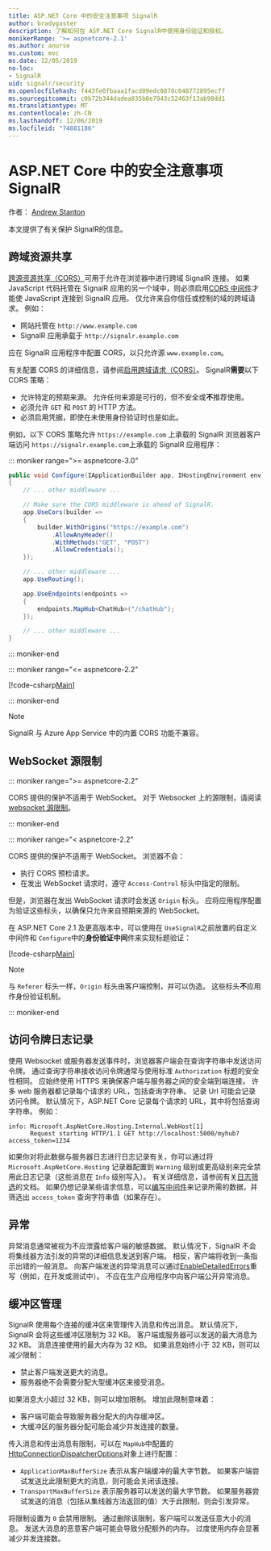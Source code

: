 ```yaml
---
title: ASP.NET Core 中的安全注意事项 SignalR
author: bradygaster
description: 了解如何在 ASP.NET Core SignalR中使用身份验证和授权。
monikerRange: '>= aspnetcore-2.1'
ms.author: anurse
ms.custom: mvc
ms.date: 12/05/2019
no-loc:
- SignalR
uid: signalr/security
ms.openlocfilehash: f443fe0fbaaa1facd09edc0878c048772895ecff
ms.sourcegitcommit: c0b72b344dadea835b0e7943c52463f13ab98dd1
ms.translationtype: MT
ms.contentlocale: zh-CN
ms.lasthandoff: 12/06/2019
ms.locfileid: "74881186"
---
```

# <a name="security-considerations-in-aspnet-core-opno-locsignalr"></a>ASP.NET Core 中的安全注意事项 SignalR

作者： [Andrew Stanton](https://twitter.com/anurse)

本文提供了有关保护 SignalR的信息。

## <a name="cross-origin-resource-sharing"></a>跨域资源共享

[跨源资源共享（CORS）](https://www.w3.org/TR/cors/)可用于允许在浏览器中进行跨域 SignalR 连接。 如果 JavaScript 代码托管在 SignalR 应用的另一个域中，则必须启用[CORS 中间件](xref:security/cors)才能使 JavaScript 连接到 SignalR 应用。 仅允许来自你信任或控制的域的跨域请求。 例如：

* 网站托管在 `http://www.example.com`
* SignalR 应用承载于 `http://signalr.example.com`

应在 SignalR 应用程序中配置 CORS，以只允许源 `www.example.com`。

有关配置 CORS 的详细信息，请参阅[启用跨域请求（CORS）](xref:security/cors)。 SignalR**需要**以下 CORS 策略：

* 允许特定的预期来源。 允许任何来源是可行的，但不安全或**不**推荐使用。
* 必须允许 `GET` 和 `POST` 的 HTTP 方法。
* 必须启用凭据，即使在未使用身份验证时也是如此。

例如，以下 CORS 策略允许 `https://example.com` 上承载的 SignalR 浏览器客户端访问 `https://signalr.example.com`上承载的 SignalR 应用程序：

::: moniker range=">= aspnetcore-3.0"

```csharp
public void Configure(IApplicationBuilder app, IHostingEnvironment env)
{
    // ... other middleware ...

    // Make sure the CORS middleware is ahead of SignalR.
    app.UseCors(builder =>
    {
        builder.WithOrigins("https://example.com")
            .AllowAnyHeader()
            .WithMethods("GET", "POST")
            .AllowCredentials();
    });

    // ... other middleware ...
    app.UseRouting();

    app.UseEndpoints(endpoints =>
    {
        endpoints.MapHub<ChatHub>("/chatHub");
    });

    // ... other middleware ...
}
```

::: moniker-end

::: moniker range="<= aspnetcore-2.2"

[!code-csharp[Main](security/sample/Startup.cs?name=snippet1)]

::: moniker-end

> [!NOTE]
> SignalR 与 Azure App Service 中的内置 CORS 功能不兼容。

## <a name="websocket-origin-restriction"></a>WebSocket 源限制

::: moniker range=">= aspnetcore-2.2"

CORS 提供的保护不适用于 WebSocket。 对于 Websocket 上的源限制，请阅读[websocket 源限制](xref:fundamentals/websockets#websocket-origin-restriction)。

::: moniker-end

::: moniker range="< aspnetcore-2.2"

CORS 提供的保护不适用于 WebSocket。 浏览器不会：

* 执行 CORS 预检请求。
* 在发出 WebSocket 请求时，遵守 `Access-Control` 标头中指定的限制。

但是，浏览器在发出 WebSocket 请求时会发送 `Origin` 标头。 应将应用程序配置为验证这些标头，以确保只允许来自预期来源的 WebSocket。

在 ASP.NET Core 2.1 及更高版本中，可以使用在 `UseSignalR`之前放置的自定义中间件和 `Configure`中的**身份验证中间**件来实现标题验证：

[!code-csharp[Main](security/sample/Startup.cs?name=snippet2)]

> [!NOTE]
> 与 `Referer` 标头一样，`Origin` 标头由客户端控制，并可以伪造。 这些标头**不**应用作身份验证机制。

::: moniker-end

## <a name="access-token-logging"></a>访问令牌日志记录

使用 Websocket 或服务器发送事件时，浏览器客户端会在查询字符串中发送访问令牌。 通过查询字符串接收访问令牌通常与使用标准 `Authorization` 标题的安全性相同。 应始终使用 HTTPS 来确保客户端与服务器之间的安全端到端连接。 许多 web 服务器都记录每个请求的 URL，包括查询字符串。 记录 Url 可能会记录访问令牌。 默认情况下，ASP.NET Core 记录每个请求的 URL，其中将包括查询字符串。 例如：

```
info: Microsoft.AspNetCore.Hosting.Internal.WebHost[1]
      Request starting HTTP/1.1 GET http://localhost:5000/myhub?access_token=1234
```

如果你对将此数据与服务器日志进行日志记录有关，你可以通过将 `Microsoft.AspNetCore.Hosting` 记录器配置到 `Warning` 级别或更高级别来完全禁用此日志记录（这些消息在 `Info` 级别写入）。 有关详细信息，请参阅有关[日志筛选](xref:fundamentals/logging/index#log-filtering)的文档。 如果仍想记录某些请求信息，可以[编写中间件](xref:fundamentals/middleware/write)来记录所需的数据，并筛选出 `access_token` 查询字符串值（如果存在）。

## <a name="exceptions"></a>异常

异常消息通常被视为不应泄露给客户端的敏感数据。 默认情况下，SignalR 不会将集线器方法引发的异常的详细信息发送到客户端。 相反，客户端将收到一条指示出错的一般消息。 向客户端发送的异常消息可以通过[EnableDetailedErrors](xref:signalr/configuration#configure-server-options)重写（例如，在开发或测试中）。 不应在生产应用程序中向客户端公开异常消息。

## <a name="buffer-management"></a>缓冲区管理

SignalR 使用每个连接的缓冲区来管理传入消息和传出消息。 默认情况下，SignalR 会将这些缓冲区限制为 32 KB。 客户端或服务器可以发送的最大消息为 32 KB。 消息连接使用的最大内存为 32 KB。 如果消息始终小于 32 KB，则可以减少限制：

* 禁止客户端发送更大的消息。
* 服务器绝不会需要分配大型缓冲区来接受消息。

如果消息大小超过 32 KB，则可以增加限制。 增加此限制意味着：

* 客户端可能会导致服务器分配大的内存缓冲区。
* 大缓冲区的服务器分配可能会减少并发连接的数量。

传入消息和传出消息有限制，可以在 `MapHub`中配置的[HttpConnectionDispatcherOptions](xref:signalr/configuration#configure-server-options)对象上进行配置：

* `ApplicationMaxBufferSize` 表示从客户端缓冲的最大字节数。 如果客户端尝试发送比此限制更大的消息，则可能会关闭该连接。
* `TransportMaxBufferSize` 表示服务器可以发送的最大字节数。 如果服务器尝试发送的消息（包括从集线器方法返回的值）大于此限制，则会引发异常。

将限制设置为 `0` 会禁用限制。 通过删除该限制，客户端可以发送任意大小的消息。 发送大消息的恶意客户端可能会导致分配额外的内存。 过度使用内存会显著减少并发连接数。

